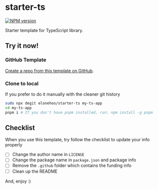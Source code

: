 # starter-ts

[![NPM version](https://img.shields.io/npm/v/@elonehoo/starter-ts?color=a1b858&label=)](https://www.npmjs.com/package/@elonehoo/starter-ts)

Starter template for TypeScript library.

## Try it now!

### GitHub Template

[Create a repo from this template on GitHub](https://github.com/elonehoo/starter-ts/generate).

### Clone to local

If you prefer to do it manually with the cleaner git history

```bash
sudo npx degit elonehoo/starter-ts my-ts-app
cd my-ts-app
pnpm i # If you don't have pnpm installed, run: npm install -g pnpm
```

## Checklist

When you use this template, try follow the checklist to update your info properly

- [ ] Change the author name in `LICENSE`
- [ ] Change the package name in `package.json` and package info
- [ ] Remove the `.github` folder which contains the funding info
- [ ] Clean up the README

And, enjoy :)

